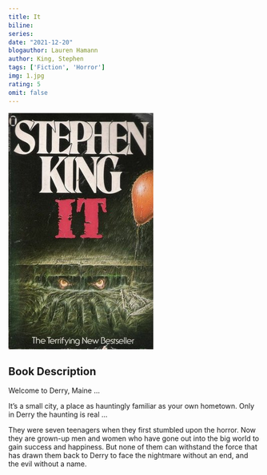 ```yaml
---
title: It
biline:
series: 
date: "2021-12-20"
blogauthor: Lauren Hamann
author: King, Stephen
tags: ['Fiction', 'Horror']
img: 1.jpg
rating: 5
omit: false
---
```


![Book Cover](1.jpg)

## Book Description

Welcome to Derry, Maine ...

It’s a small city, a place as hauntingly familiar as your own hometown. Only in Derry the haunting is real ...

They were seven teenagers when they first stumbled upon the horror. Now they are grown-up men and women who have gone out into the big world to gain success and happiness. But none of them can withstand the force that has drawn them back to Derry to face the nightmare without an end, and the evil without a name.